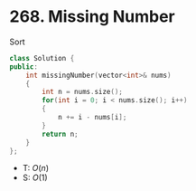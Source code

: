 # 268. Missing Number

 Sort

```cpp
class Solution {
public:
    int missingNumber(vector<int>& nums)
    {
        int n = nums.size();
        for(int i = 0; i < nums.size(); i++)
        {
            n += i - nums[i];
        }
        return n;
    }
};
```

- T: $O(n)$
- S: $O(1)$
